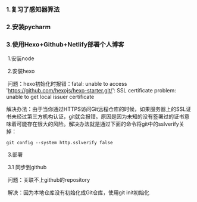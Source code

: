 ### 1.复习了感知器算法

### 2.安装pycharm

### 3.使用Hexo+Github+Netlify部署个人博客

​	1.安装node

​	2.安装hexo

​		问题：hexo初始化时报错：fatal: unable to access 'https://github.com/hexojs/hexo-starter.git/': SSL certificate problem: unable to get local issuer certificate

​		解决办法：由于当你通过HTTPS访问Git远程仓库的时候，如果服务器上的SSL证书未经过第三方机构认证，git就会报错。原因是因为未知的没有签署过的证书意味着可能存在很大的风险。解决办法就是通过下面的命令将git中的sslverify关掉：

```
git config --system http.sslverify false
```

​	3.部署

​		3.1 同步到github

​			问题：关联不上github的repository

​			解决：因为本地仓库没有初始化成Git仓库，使用git init初始化